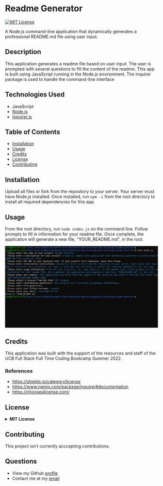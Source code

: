 # Readme Generator

[![MIT License](https://img.shields.io/badge/License-MIT-green)](#license)

A Node.js command-line application that dynamically generates a professional README.md file using user input.

## Description 

This application generates a readme file based on user input. The user is prompted with several questions to fill the content of the readme. This app is built using JavaScript running in the Node.js environment. The inquirer package is used to handle the command-line interface

## Technologies Used
- JavaScript
- [Node.js](https://nodejs.org/)
- [Inquirer.js](https://www.npmjs.com/package/inquirer)

## Table of Contents

* [Installation](#installation)
* [Usage](#usage)
* [Credits](#credits)
* [License](#license)
* [Contributing](#contributing)


## Installation
Upload all files or fork from the repository to your server. Your server must have Node.js installed. Once installed, run `npm -i` from the root directory to install all required dependencies for this app.

## Usage 
From the root directory, run `node index.js` on the command line. Follow prompts to fill in information for your readme file. Once complete, the application will generate a new file, "YOUR_README.md", in the root.

![Preview](assets/preview.png)

## Credits
This application was built with the support of the resources and staff of the UCB Full Stack Full Time Coding Bootcamp Summer 2022. 

### References
- https://shields.io/category/license
- https://www.npmjs.com/package/inquirer#documentation
- https://choosealicense.com/

## License
<details>
  <summary><b>MIT License</b></summary>

```
MIT License

Copyright (c) 2022 seannoh

Permission is hereby granted, free of charge, to any person obtaining a copy
of this software and associated documentation files (the "Software"), to deal
in the Software without restriction, including without limitation the rights
to use, copy, modify, merge, publish, distribute, sublicense, and/or sell
copies of the Software, and to permit persons to whom the Software is
furnished to do so, subject to the following conditions:

The above copyright notice and this permission notice shall be included in all
copies or substantial portions of the Software.

THE SOFTWARE IS PROVIDED "AS IS", WITHOUT WARRANTY OF ANY KIND, EXPRESS OR
IMPLIED, INCLUDING BUT NOT LIMITED TO THE WARRANTIES OF MERCHANTABILITY,
FITNESS FOR A PARTICULAR PURPOSE AND NONINFRINGEMENT. IN NO EVENT SHALL THE
AUTHORS OR COPYRIGHT HOLDERS BE LIABLE FOR ANY CLAIM, DAMAGES OR OTHER
LIABILITY, WHETHER IN AN ACTION OF CONTRACT, TORT OR OTHERWISE, ARISING FROM,
OUT OF OR IN CONNECTION WITH THE SOFTWARE OR THE USE OR OTHER DEALINGS IN THE
SOFTWARE.
```
      
</details>

## Contributing
This project isn't currently acccepting contributions.


## Questions
- View my Github [profile](https://github.com/seannoh)
- Contact me at my [email](https://github.com/seannoh@ucsb.edu)



